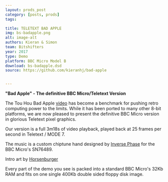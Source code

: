 ```yaml
---
layout: prods_post
category: [posts, prods]
tags: 

title: TELETEXT BAD APPLE
img: bs-badapple.png
alt: image-alt
authors: Kieran & Simon
team: Bitshifters
year: 2017
type: Demo
platform: BBC Micro Model B
download: bs-badapple.dsd
source: https://github.com/kieranhj/bad-apple


---
```


**"Bad Apple" - The definitive BBC Micro/Teletext Version**

The Tou Hou Bad Apple [video](https://www.youtube.com/watch?v=G3C-VevI36s) has become a benchmark for pushing retro computing power to the limits. While it has been ported to many other 8-bit platforms, we are now pleased to present the definitive BBC Micro version in glorious Teletext pixel graphics. 

Our version is a full 3m18s of video playback, played back at 25 frames per second in Teletext / MODE 7.

The music is a custom chiptune hand designed by [Inverse Phase](http://www.inversephase.com/) for the BBC Micro's SN76489.

Intro art by [Horsenburger](http://www.horsenburger.com/)

Every part of the demo you see is packed into a standard BBC Micro's 32Kb RAM and fits on one single 400Kb double sided floppy disk image.


